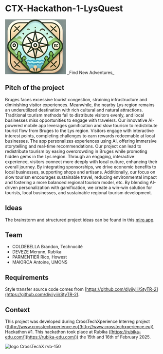 # CTX-Hackathon-1-LysQuest
<img src="images/logo.png" alt="logo" width="200"/>
_Find New Adventures_

## Pitch of the project

Bruges faces excessive tourist congestion, straining infrastructure and diminishing visitor experiences. Meanwhile, the nearby Lys region remains an underutilized destination with rich cultural and natural attractions. Traditional tourism methods fail to distribute visitors evenly, and local businesses miss opportunities to engage with travelers. Our innovative AI-powered mobile app leverages gamification and slow tourism to redistribute tourist flow from Bruges to the Lys region. Visitors engage with interactive interest points, completing challenges to earn rewards redeemable at local businesses. The app personalizes experiences using AI, offering immersive storytelling and real-time recommendations. Our project can lead to redistribute tourism by easing overcrowding in Bruges while promoting hidden gems in the Lys region. Through an engaging, interactive experience, visitors connect more deeply with local culture, enhancing their overall journey. By integrating sponsorships, we drive economic benefits to local businesses, supporting shops and artisans. Additionally, our focus on slow tourism encourages sustainable travel, reducing environmental impact and fostering a more balanced regional tourism model, etc. By blending AI-driven personalization with gamification, we create a win-win solution for tourists, local businesses, and sustainable regional tourism development.

## Ideas

The brainstorm and structured project ideas can be found in this [miro app](https://miro.com/welcomeonboard/ZzhGMkNFZlNpTDg5L05yQmtxanVtQUNqMVozeU1SZDhFa0x0ZGVTRys5QXJFSXdwdnhsYjlvak1tSGo1TjNiaGpmZFhuV2pJVWRCU0dod0ltbS9vd2tYUW1kWlpsL1RrMlZ4WmZZRVlYdGd1ekZGaDdPWGlyd1NQL3pkS0o5eVFBd044SHFHaVlWYWk0d3NxeHNmeG9BPT0hdjE=?share_link_id=681668785739).

## Team

- COLDEBELLA Brandon, Technocité
- DEVEZE Merynn, Rubika
- PARMENTIER Rico, Howest
- MAIORCA Antoine, UMONS

## Requirements

Style transfer source code comes from [https://github.com/diyiiyiii/StyTR-2](https://github.com/diyiiyiii/StyTR-2).

## Context

This project was developed during CrossTechXperience Interreg project ([http://www.crosstechxperience.eu](http://www.crosstechxperience.eu)) Hackathon #1.
This hackathon took place at Rubika ([https://rubika-edu.com/](https://rubika-edu.com/)) the 15th and 16th of February 2025.


![logo CrossTechX rvb-150](https://github.com/user-attachments/assets/b2c622b3-c234-462a-a646-c7f3380c91bd)

